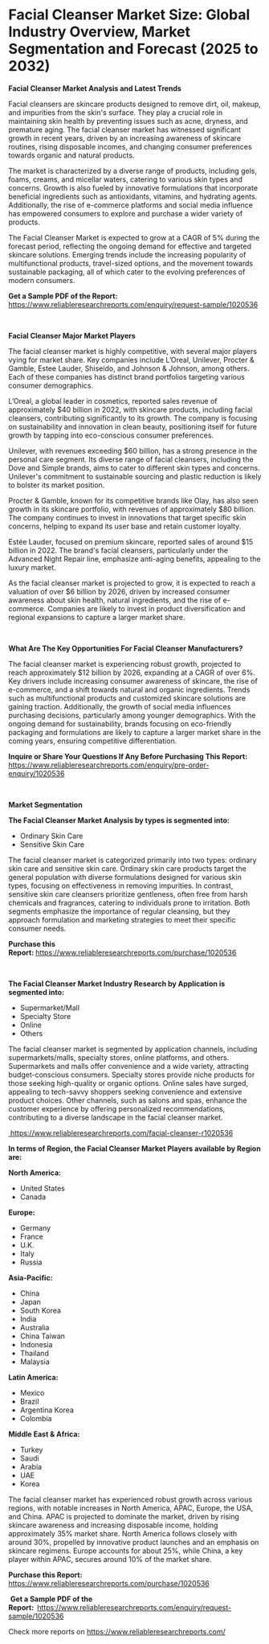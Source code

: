 <p><h1>Facial Cleanser Market Size: Global Industry Overview, Market Segmentation and Forecast (2025 to 2032)</h1></p><p><strong>Facial Cleanser Market Analysis and Latest Trends</strong></p>
<p><p>Facial cleansers are skincare products designed to remove dirt, oil, makeup, and impurities from the skin's surface. They play a crucial role in maintaining skin health by preventing issues such as acne, dryness, and premature aging. The facial cleanser market has witnessed significant growth in recent years, driven by an increasing awareness of skincare routines, rising disposable incomes, and changing consumer preferences towards organic and natural products.</p><p>The market is characterized by a diverse range of products, including gels, foams, creams, and micellar waters, catering to various skin types and concerns. Growth is also fueled by innovative formulations that incorporate beneficial ingredients such as antioxidants, vitamins, and hydrating agents. Additionally, the rise of e-commerce platforms and social media influence has empowered consumers to explore and purchase a wider variety of products.</p><p>The Facial Cleanser Market is expected to grow at a CAGR of 5% during the forecast period, reflecting the ongoing demand for effective and targeted skincare solutions. Emerging trends include the increasing popularity of multifunctional products, travel-sized options, and the movement towards sustainable packaging, all of which cater to the evolving preferences of modern consumers.</p></p>
<p><strong>Get a Sample PDF of the Report:&nbsp;</strong> <a href="https://www.reliableresearchreports.com/enquiry/request-sample/1020536?utm_campaign=2216&utm_medium=2&utm_source=Github&utm_content=ia&utm_term=04042025&utm_id=facial-cleanser">https://www.reliableresearchreports.com/enquiry/request-sample/1020536</a></p>
<p>&nbsp;</p>
<p><strong>Facial Cleanser Major Market Players</strong></p>
<p><p>The facial cleanser market is highly competitive, with several major players vying for market share. Key companies include L’Oreal, Unilever, Procter & Gamble, Estee Lauder, Shiseido, and Johnson & Johnson, among others. Each of these companies has distinct brand portfolios targeting various consumer demographics.</p><p>L’Oreal, a global leader in cosmetics, reported sales revenue of approximately $40 billion in 2022, with skincare products, including facial cleansers, contributing significantly to its growth. The company is focusing on sustainability and innovation in clean beauty, positioning itself for future growth by tapping into eco-conscious consumer preferences.</p><p>Unilever, with revenues exceeding $60 billion, has a strong presence in the personal care segment. Its diverse range of facial cleansers, including the Dove and Simple brands, aims to cater to different skin types and concerns. Unilever's commitment to sustainable sourcing and plastic reduction is likely to bolster its market position.</p><p>Procter & Gamble, known for its competitive brands like Olay, has also seen growth in its skincare portfolio, with revenues of approximately $80 billion. The company continues to invest in innovations that target specific skin concerns, helping to expand its user base and retain customer loyalty.</p><p>Estée Lauder, focused on premium skincare, reported sales of around $15 billion in 2022. The brand's facial cleansers, particularly under the Advanced Night Repair line, emphasize anti-aging benefits, appealing to the luxury market.</p><p>As the facial cleanser market is projected to grow, it is expected to reach a valuation of over $6 billion by 2026, driven by increased consumer awareness about skin health, natural ingredients, and the rise of e-commerce. Companies are likely to invest in product diversification and regional expansions to capture a larger market share.</p></p>
<p>&nbsp;</p>
<p><strong>What Are The Key Opportunities For Facial Cleanser Manufacturers?</strong></p>
<p><p>The facial cleanser market is experiencing robust growth, projected to reach approximately $12 billion by 2026, expanding at a CAGR of over 6%. Key drivers include increasing consumer awareness of skincare, the rise of e-commerce, and a shift towards natural and organic ingredients. Trends such as multifunctional products and customized skincare solutions are gaining traction. Additionally, the growth of social media influences purchasing decisions, particularly among younger demographics. With the ongoing demand for sustainability, brands focusing on eco-friendly packaging and formulations are likely to capture a larger market share in the coming years, ensuring competitive differentiation.</p></p>
<p><strong>Inquire or Share Your Questions If Any Before Purchasing This Report:</strong> <a href="https://www.reliableresearchreports.com/enquiry/pre-order-enquiry/1020536?utm_campaign=2216&utm_medium=2&utm_source=Github&utm_content=ia&utm_term=04042025&utm_id=facial-cleanser">https://www.reliableresearchreports.com/enquiry/pre-order-enquiry/1020536</a></p>
<p>&nbsp;</p>
<p><strong>Market Segmentation</strong></p>
<p><strong>The Facial Cleanser Market Analysis by types is segmented into:</strong></p>
<p><ul><li>Ordinary Skin Care</li><li>Sensitive Skin Care</li></ul></p>
<p><p>The facial cleanser market is categorized primarily into two types: ordinary skin care and sensitive skin care. Ordinary skin care products target the general population with diverse formulations designed for various skin types, focusing on effectiveness in removing impurities. In contrast, sensitive skin care cleansers prioritize gentleness, often free from harsh chemicals and fragrances, catering to individuals prone to irritation. Both segments emphasize the importance of regular cleansing, but they approach formulation and marketing strategies to meet their specific consumer needs.</p></p>
<p><strong>Purchase this Report:&nbsp;</strong><a href="https://www.reliableresearchreports.com/purchase/1020536?utm_campaign=2216&utm_medium=2&utm_source=Github&utm_content=ia&utm_term=04042025&utm_id=facial-cleanser">https://www.reliableresearchreports.com/purchase/1020536</a></p>
<p>&nbsp;</p>
<p><strong>The Facial Cleanser Market Industry Research by Application is segmented into:</strong></p>
<p><ul><li>Supermarket/Mall</li><li>Specialty Store</li><li>Online</li><li>Others</li></ul></p>
<p><p>The facial cleanser market is segmented by application channels, including supermarkets/malls, specialty stores, online platforms, and others. Supermarkets and malls offer convenience and a wide variety, attracting budget-conscious consumers. Specialty stores provide niche products for those seeking high-quality or organic options. Online sales have surged, appealing to tech-savvy shoppers seeking convenience and extensive product choices. Other channels, such as salons and spas, enhance the customer experience by offering personalized recommendations, contributing to a diverse landscape in the facial cleanser market.</p></p>
<p><a href="https://www.reliableresearchreports.com/facial-cleanser-r1020536?utm_campaign=2216&utm_medium=2&utm_source=Github&utm_content=ia&utm_term=04042025&utm_id=facial-cleanser">&nbsp;https://www.reliableresearchreports.com/facial-cleanser-r1020536</a></p>
<p><strong>In terms of Region, the Facial Cleanser Market Players available by Region are:</strong></p>
<p>
    <p> <strong> North America: </strong>
        <ul>
            <li>United States</li>
            <li>Canada</li>
        </ul>
        </p> 
    <p> <strong> Europe: </strong>
        <ul>
            <li>Germany</li>
            <li>France</li>
            <li>U.K.</li>
            <li>Italy</li>
            <li>Russia</li>
        </ul>
        </p> 
    <p> <strong> Asia-Pacific: </strong>
        <ul>
            <li>China</li>
            <li>Japan</li>
            <li>South Korea</li>
            <li>India</li>
            <li>Australia</li>
            <li>China Taiwan</li>
            <li>Indonesia</li>
            <li>Thailand</li>
            <li>Malaysia</li>
        </ul>
        </p> 
    <p> <strong> Latin America: </strong>
        <ul>
            <li>Mexico</li>
            <li>Brazil</li>
            <li>Argentina Korea</li>
            <li>Colombia</li>
        </ul>
        </p> 
    <p> <strong> Middle East & Africa: </strong>
        <ul>
            <li>Turkey</li>
            <li>Saudi</li>
            <li>Arabia</li>
            <li>UAE</li>
            <li>Korea</li>
        </ul>
    </p>
    </p>
<p><p>The facial cleanser market has experienced robust growth across various regions, with notable increases in North America, APAC, Europe, the USA, and China. APAC is projected to dominate the market, driven by rising skincare awareness and increasing disposable income, holding approximately 35% market share. North America follows closely with around 30%, propelled by innovative product launches and an emphasis on skincare regimens. Europe accounts for about 25%, while China, a key player within APAC, secures around 10% of the market share.</p></p>
<p><strong>Purchase this Report: </strong><a href="https://www.reliableresearchreports.com/purchase/1020536?utm_campaign=2216&utm_medium=2&utm_source=Github&utm_content=ia&utm_term=04042025&utm_id=facial-cleanser">https://www.reliableresearchreports.com/purchase/1020536</a></p>
<p>&nbsp;<strong>Get a Sample PDF of the Report:&nbsp;&nbsp;</strong><a href="https://www.reliableresearchreports.com/enquiry/request-sample/1020536?utm_campaign=2216&utm_medium=2&utm_source=Github&utm_content=ia&utm_term=04042025&utm_id=facial-cleanser">https://www.reliableresearchreports.com/enquiry/request-sample/1020536</a></p>
<p><strong></strong></p>
<p>Check more reports on <a href="https://www.reliableresearchreports.com/?utm_campaign=2216&utm_medium=2&utm_source=Github&utm_content=ia&utm_term=04042025&utm_id=facial-cleanser">https://www.reliableresearchreports.com/</a></p>